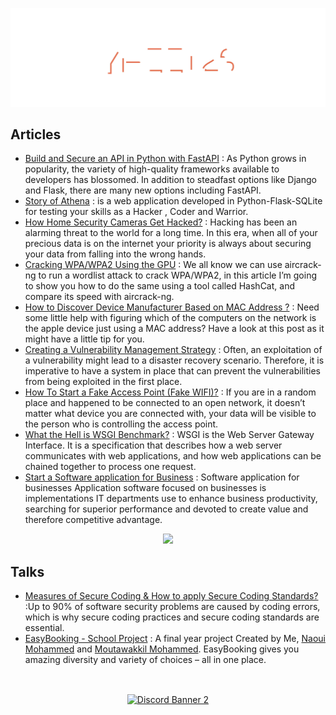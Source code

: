 ![Header](img/header.svg)

## Articles

- [Build and Secure an API in Python with FastAPI](https://blog.yezz.me/blog/Build-and-Secure-an-API-in-Python-with-FastAPI) : As Python grows in popularity, the variety of high-quality frameworks available to developers has blossomed. In addition to steadfast options like Django and Flask, there are many new options including FastAPI.
- [Story of Athena](https://blog.yezz.me/blog/Story-of-Athena) : is a web application developed in Python-Flask-SQLite for testing your skills as a Hacker , Coder and Warrior.
- [How Home Security Cameras Get Hacked?](https://blog.yezz.me/blog/How-Home-Security-Cameras-Get-Hacked) : Hacking has been an alarming threat to the world for a long time. In this era, when all of your precious data is on the internet your priority is always about securing your data from falling into the wrong hands.
- [Cracking WPA/WPA2 Using the GPU](https://blog.yezz.me/blog/Cracking-WPA-WPA2-Using-the-GPU) : We all know we can use aircrack-ng to run a wordlist attack to crack WPA/WPA2, in this article I’m going to show you how to do the same using a tool called HashCat, and compare its speed with aircrack-ng.
- [How to Discover Device Manufacturer Based on MAC Address ?](https://blog.yezz.me/blog/How-to-Discover-Device-Manufacturer-Based-on-MAC-Address) : Need some little help with figuring which of the computers on the network is the apple device just using a MAC address? Have a look at this post as it might have a little tip for you.
- [Creating a Vulnerability Management Strategy](https://blog.yezz.me/blog/Creating-a-Vulnerability-Management-Strategy) : Often, an exploitation of a vulnerability might lead to a disaster recovery scenario. Therefore, it is imperative to have a system in place that can prevent the vulnerabilities from being exploited in the first place.
- [How To Start a Fake Access Point (Fake WIFI)?](https://blog.yezz.me/blog/How-To-Start-a-Fake-Access-Point) : If you are in a random place and happened to be connected to an open network, it doesn’t matter what device you are connected with, your data will be visible to the person who is controlling the access point.
- [What the Hell is WSGI Benchmark?](https://blog.yezz.me/blog/What-the-hell-is-WSGI) : WSGI is the Web Server Gateway Interface. It is a specification that describes how a web server communicates with web applications, and how web applications can be chained together to process one request.
- [Start a Software application for Business](https://blog.yezz.me/blog/Start-a-Software-application-for-business) : Software application for businesses Application software focused on businesses is implementations IT departments use to enhance business productivity, searching for superior performance and devoted to create value and therefore competitive advantage.

<p align="center">
<img src ="https://github-readme-streak-stats.herokuapp.com?user=yezz123&theme=darcula&hide_border=true&background=FFFFFF00">
</p>

## Talks

- [Measures of Secure Coding & How to apply Secure Coding Standards?](https://docs.google.com/presentation/d/1InokHXq7pAvF0kTmmxiu_hHmC374xtl4l6m_tLT4ZEU/edit?usp=sharing) :Up to 90% of software security problems are caused by coding errors, which is why secure coding practices and secure coding standards are essential.
- [EasyBooking - School Project](https://easybooking-slides.netlify.app/) : A final year project Created by Me, [Naoui Mohammed](https://github.com/NaouiMohammed) and [Moutawakkil Mohammed](https://github.com/mohammedmoutawakkil). EasyBooking gives you amazing diversity and variety of choices – all in one place.

<br>

<p align="center">
<a href="https://discord.gg/2x32TdfB57"> <img  align="center" src="https://discord.com/api/guilds/820771517516087316/widget.png?style=banner2"  height="60" width="260" alt="Discord Banner 2"/></a>
</p>